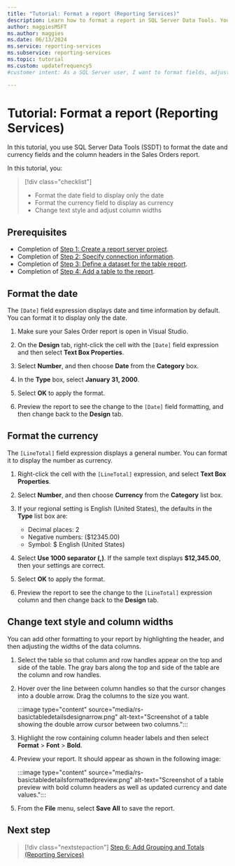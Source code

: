 ```yaml
---
title: "Tutorial: Format a report (Reporting Services)"
description: Learn how to format a report in SQL Server Data Tools. You can format text styles, date fields, currency fields, and the column widths after you add a data region.
author: maggiesMSFT
ms.author: maggies
ms.date: 06/13/2024
ms.service: reporting-services
ms.subservice: reporting-services
ms.topic: tutorial
ms.custom: updatefrequency5
#customer intent: As a SQL Server user, I want to format fields, adjust text styles, and modify column widths in SQL Server Data Tools (SSDT) so that my report is easily readable.

---
```

# Tutorial: Format a report (Reporting Services)

In this tutorial, you use SQL Server Data Tools (SSDT) to format the date and currency fields and the column headers in the Sales Orders report.

In this tutorial, you:

> [!div class="checklist"]
> * Format the date field to display only the date
> * Format the currency field to display as currency
> * Change text style and adjust column widths

## Prerequisites

* Completion of [Step 1: Create a report server project](docs\reporting-services\tutorial-step-01-create-report-server-project-reporting-services.md).
* Completion of [Step 2: Specify connection information](docs\reporting-services\tutorial-step-02-specify-connection-information-reporting-services.md).
* Completion of [Step 3: Define a dataset for the table report](docs\reporting-services\tutorial-step-03-define-dataset-for-table-report-reporting-services.md).
* Completion of [Step 4: Add a table to the report](docs\reporting-services\tutorial-step-04-add-table-to-report-reporting-services.md).

## Format the date

The `[Date]` field expression displays date and time information by default. You can format it to display only the date.

1. Make sure your Sales Order report is open in Visual Studio.

1. On the **Design** tab, right-click the cell with the `[Date]` field expression and then select **Text Box Properties**.

1. Select **Number**, and then choose **Date** from the **Category** box.

1. In the **Type** box, select **January 31, 2000**.

1. Select **OK** to apply the format.

1. Preview the report to see the change to the `[Date]` field formatting, and then change back to the **Design** tab.

## Format the currency

The `[LineTotal]` field expression displays a general number. You can format it to display the number as currency.

1. Right-click the cell with the `[LineTotal]` expression, and select **Text Box Properties**.

1. Select **Number**, and then choose **Currency** from the **Category** list box.

1. If your regional setting is English (United States), the defaults in the **Type** list box are:

    - Decimal places: 2
    - Negative numbers: ($12345.00)
    - Symbol: $ English (United States)

1. Select **Use 1000 separator (,)**. If the sample text displays **$12,345.00**, then your settings are correct.

1. Select **OK** to apply the format.

1. Preview the report to see the change to the `[LineTotal]` expression column and then change back to the **Design** tab.  

## Change text style and column widths

You can add other formatting to your report by highlighting the header, and then adjusting the widths of the data columns.

1. Select the table so that column and row handles appear on the top and side of the table. The gray bars along the top and side of the table are the column and row handles.

1. Hover over the line between column handles so that the cursor changes into a double arrow. Drag the columns to the size you want.

    :::image type="content" source="media/rs-basictabledetailsdesignarrow.png" alt-text="Screenshot of a table showing the double arrow cursor between two columns.":::

1. Highlight the row containing column header labels and then select **Format** > **Font** > **Bold**.

1. Preview your report. It should appear as shown in the following image:

    :::image type="content" source="media/rs-basictabledetailsformattedpreview.png" alt-text="Screenshot of a table preview with bold column headers as well as updated currency and date values.":::

1. From the **File** menu, select **Save All** to save the report.

## Next step

> [!div class="nextstepaction"]
> [Step 6: Add Grouping and Totals &#40;Reporting Services&#41;](tutorial-step-06-add-grouping-and-totals-reporting-services.md)
